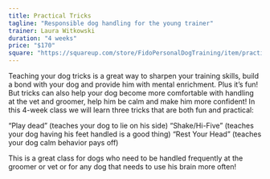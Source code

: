 ```yaml
---
title: Practical Tricks
tagline: "Responsible dog handling for the young trainer"
trainer: Laura Witkowski
duration: "4 weeks"
price: "$170"
square: "https://squareup.com/store/FidoPersonalDogTraining/item/practical-tricks"
---
```


Teaching your dog tricks is a great way to sharpen your training skills, build a bond with your dog and provide him with mental enrichment. Plus it’s fun! But tricks can also help your dog become more comfortable with handling at the vet and groomer, help him be calm and make him more confident! In this 4-week class we will learn three tricks that are both fun and practical:

“Play dead” (teaches your dog to lie on his side)
“Shake/Hi-Five” (teaches your dog having his feet handled is a good thing)
“Rest Your Head” (teaches your dog calm behavior pays off)

This is a great class for dogs who need to be handled frequently at the groomer or vet or for any dog that needs to use his brain more often!


